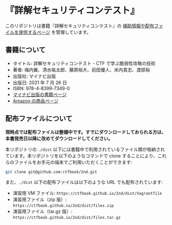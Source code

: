 # 『詳解セキュリティコンテスト』

このリポジトリは書籍『詳解セキュリティコンテスト』の [補助情報や配布ファイルを提供するページ](https://ctfbook.github.io/2nd/) を管理しています。

## 書籍について

- タイトル: 詳解セキュリティコンテスト - CTF で学ぶ脆弱性攻略の技術
- 著者: 梅内翼、清水祐太郎、藤原裕大、前田優人、米内貴志、渡部裕
- 出版社: マイナビ出版
- 出版日: 2021 年 7 月 26 日
- ISBN: 978-4-8399-7349-0
- [マイナビ出版の書籍ページ](https://book.mynavi.jp/ec/products/detail/id=122750)
- [Amazon の商品ページ](https://www.amazon.co.jp/dp/4839973490)

## 配布ファイルについて

**現時点では配布ファイルは整備中です。すでにダウンロードしておられる方は、本書発売日以降に改めてダウンロードしてください。**

本リポジトリの `./dist` 以下には書籍中で利用されているファイル類が格納されています。本リポジトリを以下のようなコマンドで clone することにより、これらのファイルをお手元の端末でご利用いただくことができます:

```sh
git clone git@github.com:ctfbook/2nd.git
```

また、`./dist` 以下の配布ファイルは以下のような URL でも配布されています:

- 演習用 VM ファイル: `https://ctfbook.github.io/2nd/dist/Vagrantfile`
- 演習用ファイル（zip 版）: `https://ctfbook.github.io/2nd/dist/files.zip`
- 演習用ファイル（tar.gz 版）: `https://ctfbook.github.io/2nd/dist/files.tar.gz`
